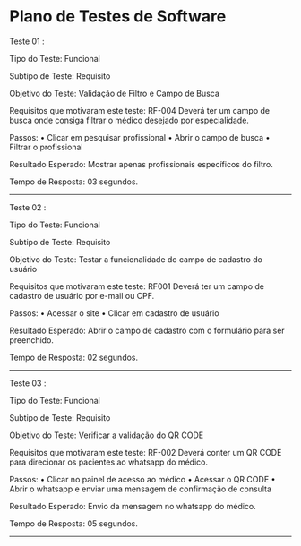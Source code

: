 # Plano de Testes de Software

Teste 01 :


Tipo do Teste: Funcional


Subtipo de Teste: Requisito


Objetivo do Teste: Validação de Filtro e Campo de Busca


Requisitos que motivaram este teste: RF-004 Deverá ter um campo de busca onde consiga filtrar o médico desejado por especialidade.


Passos: 
•	Clicar em pesquisar profissional
•	Abrir o campo de busca
•	Filtrar o profissional



Resultado Esperado: Mostrar apenas profissionais específicos do filtro.



Tempo de Resposta: 03 segundos.




________________________________________________________________________________________________________________________________________________________________________________



Teste 02 :


Tipo do Teste: Funcional


Subtipo de Teste: Requisito


Objetivo do Teste: Testar a funcionalidade do campo de cadastro do usuário


Requisitos que motivaram este teste: RF001 Deverá ter um campo de cadastro de usuário por e-mail ou CPF.


Passos: 
•	Acessar o site
•	Clicar em cadastro de usuário




Resultado Esperado: Abrir o campo de cadastro com o formulário para ser preenchido.


Tempo de Resposta: 02 segundos.






________________________________________________________________________________________________________________________________________________________________________________






Teste 03 :


Tipo do Teste: Funcional


Subtipo de Teste: Requisito


Objetivo do Teste: Verificar a validação do QR CODE


Requisitos que motivaram este teste: RF-002 Deverá conter um QR CODE para direcionar os pacientes ao whatsapp do médico.


Passos: 
•	Clicar no painel de acesso ao médico
•	Acessar o QR CODE
•	Abrir o whatsapp e enviar uma mensagem de confirmação de consulta




Resultado Esperado: Envio da mensagem no whatsapp do médico.


Tempo de Resposta: 05 segundos.



________________________________________________________________________________________________________________________________________________________________________________
